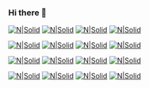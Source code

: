 ### Hi there 👋

[![N|Solid](https://icongr.am/devicon/html5-original-wordmark.svg?size=50)]() [![N|Solid](https://icongr.am/devicon/css3-original-wordmark.svg?size=50)]() [![N|Solid](https://icongr.am/devicon/javascript-original.svg?size=50)]() [![N|Solid](https://icongr.am/devicon/jquery-plain-wordmark.svg?size=50)]() 

[![N|Solid](https://icongr.am/devicon/bootstrap-plain-wordmark.svg?size=50&color=712cf9)]() [![N|Solid](https://icongr.am/devicon/codeigniter-plain-wordmark.svg?size=50&color=ed6536)]() [![N|Solid](https://icongr.am/devicon/apache-line-wordmark.svg?size=50&color=f87d2a)]() [![N|Solid](https://icongr.am/devicon/mysql-original-wordmark.svg?size=50)]()

[![N|Solid](https://icongr.am/devicon/java-original-wordmark.svg?size=50)]() [![N|Solid](https://icongr.am/devicon/php-original.svg?size=50)]()  [![N|Solid](https://icongr.am/devicon/cplusplus-original.svg?size=50)]() [![N|Solid](https://icongr.am/devicon/python-original.svg?size=50)]()

[![N|Solid](https://icongr.am/devicon/react-original-wordmark.svg?size=50)]() [![N|Solid](https://icongr.am/devicon/github-original.svg?size=50)]() [![N|Solid](https://icongr.am/devicon/git-plain-wordmark.svg?size=50&color=f14e32)]() [![N|Solid](https://icongr.am/devicon/npm-original-wordmark.svg?size=50)]()
